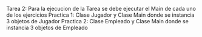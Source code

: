 Tarea 2:
Para la ejecucion de la Tarea se debe ejecutar el Main de cada uno de los ejercicios
Practica 1: Clase Jugador y Clase Main donde se instancia 3 objetos de Jugador
Practica 2: Clase Empleado y Clase Main donde se instancia 3 objetos de Empleado
